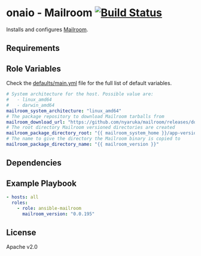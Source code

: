 onaio - Mailroom [![Build Status](https://travis-ci.org/onaio/ansible-mailroom.svg?branch=master)](https://travis-ci.org/onaio/ansible-mailroom)
=========

Installs and configures [Mailroom](https://github.com/nyaruka/mailroom).

Requirements
------------



Role Variables
--------------
Check the [defaults/main.yml](./defaults/main.yml) file for the full list of default variables.

```yml
# System architecture for the host. Possible value are:
#   - linux_amd64
#   - darwin_amd64
mailroom_system_architecture: "linux_amd64"
# The package repository to download Mailroom tarballs from
mailroom_download_url: "https://github.com/nyaruka/mailroom/releases/download/v{{ mailroom_version }}/mailroom_{{ mailroom_version }}_{{ mailroom_system_architecture }}.tar.gz"
# The root directory Mailroom versioned directories are created
mailroom_package_directory_root: "{{ mailroom_system_home }}/app-versioned"
# The name to give the directory the Mailroom binary is copied to
mailroom_package_directory_name: "{{ mailroom_version }}"
```

Dependencies
------------

Example Playbook
----------------

```yml
- hosts: all
  roles:
    - role: ansible-mailroom
      mailroom_version: "0.0.195"
```

License
-------

Apache v2.0
